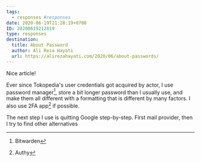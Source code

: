 ```yaml
---
tags:
  - responses #responses
date: 2020-06-19T21:28:19+0700
ID: 20200619212819
type: responses
destination:
  title: About Password
  author: Ali Reza Hayati
  url: https://alirezahayati.com/2020/06/about-passwords/
---
```


Nice article!

Ever since Tokopedia's user credentials got acquired by actor, I use password manager[^1], store a bit longer password than I usually use, and make them all different with a formatting that is different by many factors. I also use 2FA app[^2] if possible.

The next step I use is quitting Google step-by-step. First mail provider, then I try to find other alternatives

[^1]: Bitwarden
[^2]: Authy